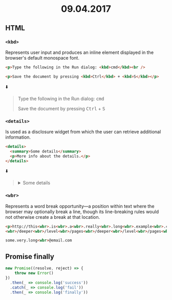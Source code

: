 <h1 align="center">09.04.2017</h1>

## HTML

### `<kbd>`

Represents user input and produces an inline element displayed in the browser's default monospace font.

```html
<p>Type the following in the Run dialog: <kbd>cmd</kbd><br />

<p>Save the document by pressing <kbd>Ctrl</kbd> + <kbd>S</kbd></p>
```
:arrow_down:
> <p>Type the following in the Run dialog: <kbd>cmd</kbd><br />
> <p>Save the document by pressing <kbd>Ctrl</kbd> + <kbd>S</kbd></p>

### `<details>`

Is used as a disclosure widget from which the user can retrieve additional information.

```html
<details>
  <summary>Some details</summary>
  <p>More info about the details.</p>
</details>
```
:arrow_down:
> <details>
>  <summary>Some details</summary>
>  <p>More info about the details.</p>
> </details>

### `<wbr>`

Represents a word break opportunity—a position within text where the browser may optionally break a line, though its line-breaking rules would not otherwise create a break at that location.

```html
<p>http://this<wbr>.is<wbr>.a<wbr>.really<wbr>.long<wbr>.example<wbr>.com/With
<wbr>/deeper<wbr>/level<wbr>/pages<wbr>/deeper<wbr>/level<wbr>/pages<wbr></p>

some.very.long<wbr>@email.com
```

## Promise finally

```js
new Promise((resolve, reject) => {
    throw new Error()
})
  .then(_ => console.log('success'))
  .catch(_ => console.log('fail'))
  .then(_ => console.log('finally'))
```
